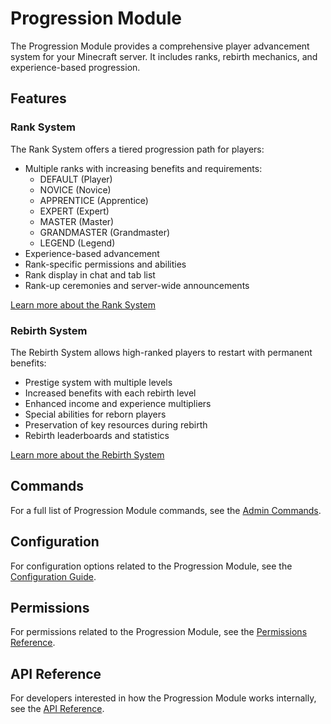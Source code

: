 # Progression Module

The Progression Module provides a comprehensive player advancement system for your Minecraft server. It includes ranks, rebirth mechanics, and experience-based progression.

## Features

### Rank System

The Rank System offers a tiered progression path for players:

- Multiple ranks with increasing benefits and requirements:
  * DEFAULT (Player)
  * NOVICE (Novice)
  * APPRENTICE (Apprentice)
  * EXPERT (Expert)
  * MASTER (Master)
  * GRANDMASTER (Grandmaster)
  * LEGEND (Legend)
- Experience-based advancement
- Rank-specific permissions and abilities
- Rank display in chat and tab list
- Rank-up ceremonies and server-wide announcements

[Learn more about the Rank System](ranks.md)

### Rebirth System

The Rebirth System allows high-ranked players to restart with permanent benefits:

- Prestige system with multiple levels
- Increased benefits with each rebirth level
- Enhanced income and experience multipliers
- Special abilities for reborn players
- Preservation of key resources during rebirth
- Rebirth leaderboards and statistics

[Learn more about the Rebirth System](rebirth.md)




## Commands

For a full list of Progression Module commands, see the [Admin Commands](../admin/commands.md).

## Configuration

For configuration options related to the Progression Module, see the [Configuration Guide](../configuration/configuration.md).

## Permissions

For permissions related to the Progression Module, see the [Permissions Reference](../configuration/permissions.md).

## API Reference

For developers interested in how the Progression Module works internally, see the [API Reference](../development/api-reference.md).